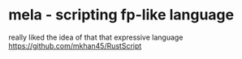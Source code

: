# mela - scripting fp-like language

really liked the idea of that that expressive language
https://github.com/mkhan45/RustScript
